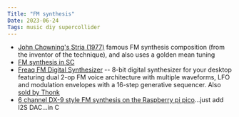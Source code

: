 ```yaml
---
Title: "FM synthesis"
Date: 2023-06-24
Tags: music diy supercollider
---
```


* [John Chowning's Stria (1977)](https://www.youtube.com/watch?v=988jPjs1gao) famous FM synthesis composition (from the inventor of the technique), and also uses a golden mean tuning
* [FM synthesis in SC](https://thormagnusson.gitbooks.io/scoring/content/PartII/chapter7.html)
* [Freaq FM Digital Synthesizer](https://www.tindie.com/products/meebleeps/freaq-fm-digital-synthesizer-diy-kit/) -- 8-bit digital synthesizer for your desktop featuring dual 2-op FM voice architecture with multiple waveforms, LFO and modulation envelopes with a 16-step generative sequencer. Also [sold by Thonk](https://www.thonk.co.uk/shop/meebleeps-freaq-fm-kit/)
* [6 channel DX-9 style FM synthesis on the Raspberry pi pico](https://github.com/nyh-workshop/pico-fmSynth)...just add I2S DAC...in C
